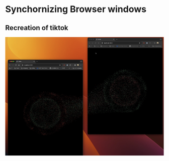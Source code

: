 # Synchornizing Browser windows
## Recreation of tiktok 
<p align="center">
<img alt='synchronizing browser gif' src="screenshot.png"/>
</p>